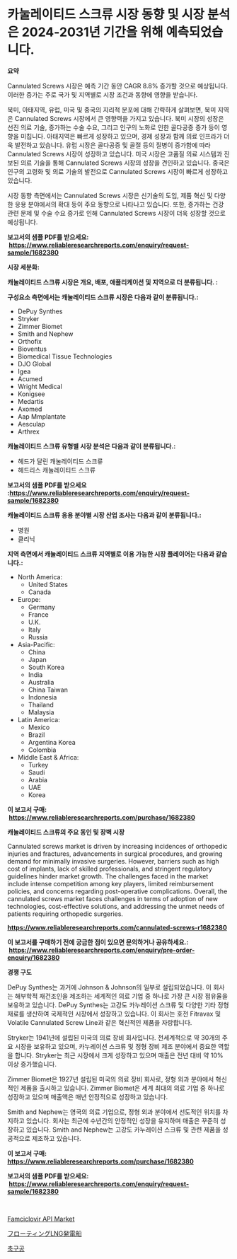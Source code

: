 <p><h1>카눌레이티드 스크류 시장 동향 및 시장 분석은 2024-2031년 기간을 위해 예측되었습니다.</h1></p><p><strong>요약</strong></p>
<p><p>Cannulated Screws 시장은 예측 기간 동안 CAGR 8.8% 증가할 것으로 예상됩니다. 이러한 증가는 주로 국가 및 지역별로 시장 조건과 동향에 영향을 받습니다.</p><p>북미, 아태지역, 유럽, 미국 및 중국의 지리적 분포에 대해 간략하게 살펴보면, 북미 지역은 Cannulated Screws 시장에서 큰 영향력을 가지고 있습니다. 북미 시장의 성장은 선진 의료 기술, 증가하는 수술 수요, 그리고 인구의 노화로 인한 골다공증 증가 등이 영향을 미칩니다. 아태지역은 빠르게 성장하고 있으며, 경제 성장과 함께 의료 인프라가 더욱 발전하고 있습니다. 유럽 시장은 골다공증 및 골절 등의 질병이 증가함에 따라 Cannulated Screws 시장이 성장하고 있습니다. 미국 시장은 고품질 의료 시스템과 진보된 의료 기술을 통해 Cannulated Screws 시장의 성장을 견인하고 있습니다. 중국은 인구의 고령화 및 의료 기술의 발전으로 Cannulated Screws 시장이 빠르게 성장하고 있습니다.</p><p>시장 동향 측면에서는 Cannulated Screws 시장은 신기술의 도입, 제품 혁신 및 다양한 응용 분야에서의 확대 등이 주요 동향으로 나타나고 있습니다. 또한, 증가하는 건강 관련 문제 및 수술 수요 증가로 인해 Cannulated Screws 시장이 더욱 성장할 것으로 예상됩니다.</p></p>
<p><strong>보고서의 샘플 PDF를 받으세요: &nbsp;<a href="https://www.reliableresearchreports.com/enquiry/request-sample/1682380">https://www.reliableresearchreports.com/enquiry/request-sample/1682380</a></strong></p>
<p><strong>시장 세분화:</strong></p>
<p><strong> 캐눌레이티드 스크류 시장은 개요, 배포, 애플리케이션 및 지역으로 더 분류됩니다. :</strong></p>
<p><strong>구성요소 측면에서는 캐눌레이티드 스크류 시장은 다음과 같이 분류됩니다.:</strong></p>
<p><ul><li>DePuy Synthes</li><li>Stryker</li><li>Zimmer Biomet</li><li>Smith and Nephew</li><li>Orthofix</li><li>Bioventus</li><li>Biomedical Tissue Technologies</li><li>DJO Global</li><li>Igea</li><li>Acumed</li><li>Wright Medical</li><li>Konigsee</li><li>Medartis</li><li>Axomed</li><li>Aap Mmplantate</li><li>Aesculap</li><li>Arthrex</li></ul></p>
<p><strong> 캐눌레이티드 스크류 유형별 시장 분석은 다음과 같이 분류됩니다.:</strong></p>
<p><ul><li>헤드가 달린 캐눌레이티드 스크류</li><li>헤드리스 캐눌레이티드 스크류</li></ul></p>
<p><strong>보고서의 샘플 PDF를 받으세요 :<a href="https://www.reliableresearchreports.com/enquiry/request-sample/1682380">https://www.reliableresearchreports.com/enquiry/request-sample/1682380</a></strong></p>
<p><strong> 캐눌레이티드 스크류 응용 분야별 시장 산업 조사는 다음과 같이 분류됩니다.:</strong></p>
<p><ul><li>병원</li><li>클리닉</li></ul></p>
<p><strong>지역 측면에서 캐눌레이티드 스크류 지역별로 이용 가능한 시장 플레이어는 다음과 같습니다.:</strong></p>
<p><ul>
    <li>
        North America:
        <ul>
            <li>United States</li>
            <li>Canada</li>
        </ul>
    </li>
    <li>
        Europe:
        <ul>
            <li>Germany</li>
            <li>France</li>
            <li>U.K.</li>
            <li>Italy</li>
            <li>Russia</li>
        </ul>
    </li>
    <li>
        Asia-Pacific:
        <ul>
            <li>China</li>
            <li>Japan</li>
            <li>South Korea</li>
            <li>India</li>
            <li>Australia</li>
            <li>China Taiwan</li>
            <li>Indonesia</li>
            <li>Thailand</li>
            <li>Malaysia</li>
        </ul>
    </li>
    <li>
        Latin America:
        <ul>
            <li>Mexico</li>
            <li>Brazil</li>
            <li>Argentina Korea</li>
            <li>Colombia</li>
        </ul>
    </li>
    <li>
        Middle East & Africa:
        <ul>
            <li>Turkey</li>
            <li>Saudi</li>
            <li>Arabia</li>
            <li>UAE</li>
            <li>Korea</li>
        </ul>
    </li>
    </ul></p>
<p><strong>이 보고서 구매: &nbsp;<a href="https://www.reliableresearchreports.com/purchase/1682380">https://www.reliableresearchreports.com/purchase/1682380</a></strong></p>
<p><strong>캐눌레이티드 스크류의 주요 동인 및 장벽 시장</strong></p>
<p><p>Cannulated screws market is driven by increasing incidences of orthopedic injuries and fractures, advancements in surgical procedures, and growing demand for minimally invasive surgeries. However, barriers such as high cost of implants, lack of skilled professionals, and stringent regulatory guidelines hinder market growth. The challenges faced in the market include intense competition among key players, limited reimbursement policies, and concerns regarding post-operative complications. Overall, the cannulated screws market faces challenges in terms of adoption of new technologies, cost-effective solutions, and addressing the unmet needs of patients requiring orthopedic surgeries.</p></p>
<p><strong><a href="https://www.reliableresearchreports.com/cannulated-screws-r1682380">https://www.reliableresearchreports.com/cannulated-screws-r1682380</a></strong></p>
<p><strong>이 보고서를 구매하기 전에 궁금한 점이 있으면 문의하거나 공유하세요.: &nbsp;<a href="https://www.reliableresearchreports.com/enquiry/pre-order-enquiry/1682380">https://www.reliableresearchreports.com/enquiry/pre-order-enquiry/1682380</a></strong></p>
<p><strong>경쟁 구도</strong></p>
<p><p>DePuy Synthes는 과거에 Johnson & Johnson의 일부로 설립되었습니다. 이 회사는 해부학적 재건조인을 제조하는 세계적인 의료 기업 중 하나로 가장 큰 시장 점유율을 보유하고 있습니다. DePuy Synthes는 고강도 카누레이션 스크류 및 다양한 기타 정형 재료를 생산하여 국제적인 시장에서 성장하고 있습니다. 이 회사는 호전 Fitravax 및 Volatile Cannulated Screw Line과 같은 혁신적인 제품을 자랑합니다.</p><p>Stryker는 1941년에 설립된 미국의 의료 장비 회사입니다. 전세계적으로 약 30개의 주요 시장을 보유하고 있으며, 카누레이션 스크류 및 정형 장비 제조 분야에서 중요한 역할을 합니다. Stryker는 최근 시장에서 크게 성장하고 있으며 매출은 전년 대비 약 10% 이상 증가했습니다.</p><p>Zimmer Biomet은 1927년 설립된 미국의 의료 장비 회사로, 정형 외과 분야에서 혁신적인 제품을 출시하고 있습니다. Zimmer Biomet은 세계 최대의 의료 기업 중 하나로 성장하고 있으며 매출액은 매년 안정적으로 성장하고 있습니다.</p><p>Smith and Nephew는 영국의 의료 기업으로, 정형 외과 분야에서 선도적인 위치를 차지하고 있습니다. 회사는 최근에 수년간의 안정적인 성장을 유지하며 매출은 꾸준히 성장하고 있습니다. Smith and Nephew는 고강도 카누레이션 스크류 및 관련 제품을 성공적으로 제조하고 있습니다.</p></p>
<p><strong>이 보고서 구매: &nbsp; <a href="https://www.reliableresearchreports.com/purchase/1682380">https://www.reliableresearchreports.com/purchase/1682380</a></strong></p>
<p><strong>보고서의 샘플 PDF를 받으세요: &nbsp;<a href="https://www.reliableresearchreports.com/enquiry/request-sample/1682380">https://www.reliableresearchreports.com/enquiry/request-sample/1682380</a></strong><strong></strong></p>
<p>&nbsp;</p>
<p><p><a href="https://github.com/PeterParrish5/Market-Research-Report-List-4/blob/main/famciclovir-api-market.md">Famciclovir API Market</a></p><p><a href="https://medium.com/@austincooper525/%E6%B5%AE%E4%BD%93%E5%BC%8Flng%E7%99%BA%E9%9B%BB%E8%88%B9%E5%B8%82%E5%A0%B4%E3%81%AE%E8%A6%8F%E6%A8%A1%E3%81%A8%E5%B8%82%E5%A0%B4%E5%8B%95%E5%90%91-%E5%AE%8C%E5%85%A8%E3%81%AA%E6%A5%AD%E7%95%8C%E6%A6%82%E8%A6%B3-2024%E5%B9%B4%E3%81%8B%E3%82%892031%E5%B9%B4%E3%81%BE%E3%81%A7-fc828f80d8b7">フローティングLNG発電船</a></p><p><a href="https://github.com/trmesnao7959541/Market-Research-Report-List-1/blob/main/649044524277.md">축구공</a></p></p>